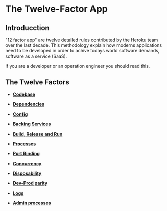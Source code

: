 # The Twelve-Factor App

## Introducction

"12 factor app" are twelve detailed rules contributed by the Heroku team over the last decade.
This methodology explain how moderns applications need to be developed in order to achive todays 
world software demands, software as a service (SaaS).

If you are a developer or an operation engineer you should read this.

## The Twelve Factors

- **[Codebase](Codebase.md)**

- **[Dependencies](Dependencies.md)**

- **[Config](Config.md)**

- **[Backing Services](BackingServices.md)**

- **[Build, Release and Run](BuildReleaseandRun.md)**

- **[Processes](Processes.md)**

- **[Port Binding](PortBinding.md)**

- **[Concurrency](Concurrency.md)**

- **[Disposability](Disposability.md)**

- **[Dev-Prod parity](Dev-ProdParity.md)**

- **[Logs](Logs.md)**

- **[Admin processes](Adminprocesses.md)**
